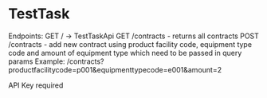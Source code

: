 # TestTask
Endpoints:
GET / -> TestTaskApi
GET /contracts - returns all contracts
POST /contracts - add new contract using product facility code, equipment type code and amount of equipment type which need to be passed in query params
Example: /contracts?productfacilitycode=p001&equipmenttypecode=e001&amount=2

API Key required

